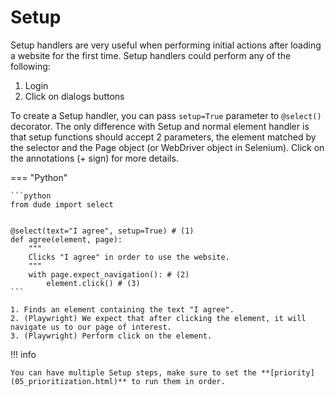 # Setup

Setup handlers are very useful when performing initial actions after loading a website for the first time. 
Setup handlers could perform any of the following:

1. Login
2. Click on dialogs buttons

To create a Setup handler, you can pass `setup=True` parameter to `@select()` decorator. 
The only difference with Setup and normal element handler is that setup functions should accept 2 parameters, the element matched by the selector and the Page object (or WebDriver object in Selenium).
Click on the annotations (+ sign) for more details.

=== "Python"

    ```python
    from dude import select
    
    
    @select(text="I agree", setup=True) # (1)
    def agree(element, page):
        """
        Clicks "I agree" in order to use the website.
        """
        with page.expect_navigation(): # (2)
            element.click() # (3)
    ```

    1. Finds an element containing the text "I agree".
    2. (Playwright) We expect that after clicking the element, it will navigate us to our page of interest.
    3. (Playwright) Perform click on the element.

!!! info

    You can have multiple Setup steps, make sure to set the **[priority](05_prioritization.html)** to run them in order.
